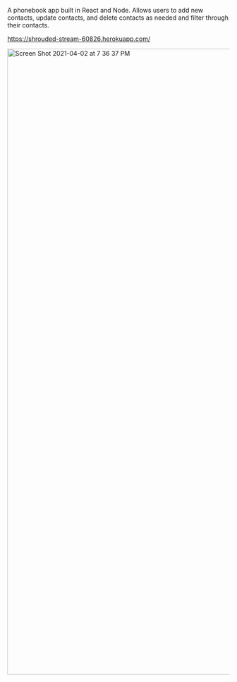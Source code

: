 A phonebook app built in React and Node. Allows users to add new contacts, update contacts, and delete contacts as needed and filter through their contacts. 

https://shrouded-stream-60826.herokuapp.com/

<img width="1420" alt="Screen Shot 2021-04-02 at 7 36 37 PM" src="https://user-images.githubusercontent.com/47502899/113461762-f14ec100-93eb-11eb-8ef6-ca0b39257203.png">
